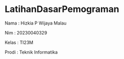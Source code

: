 # LatihanDasarPemograman
Nama : Hizkia P Wijaya Malau

Nim  : 20230040329

Kelas : TI23M

Prodi : Teknik Informatika
